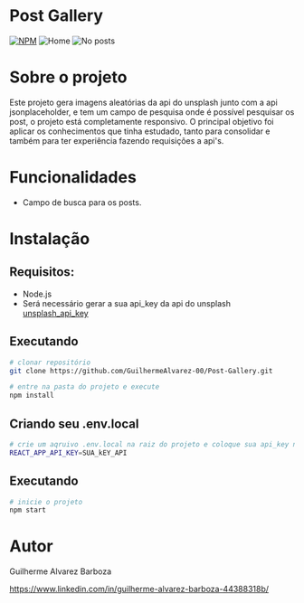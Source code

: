 # Post Gallery
[![NPM](https://img.shields.io/npm/l/react)](https://github.com/GuilhermeAlvarez-00/Post-Gallery/blob/master/LICENSE)
![Home](https://github.com/GuilhermeAlvarez-00/Post-Gallery/blob/master/src/assets/readme/print_01.png)
![No posts](https://github.com/GuilhermeAlvarez-00/Post-Gallery/blob/master/src/assets/readme/print_03.png)

# Sobre o projeto
Este projeto gera imagens aleatórias da api do unsplash junto com a api jsonplaceholder, e tem um campo de pesquisa onde é possível pesquisar os post, o projeto está completamente responsivo.
O principal objetivo foi aplicar os conhecimentos que tinha estudado, tanto para consolidar e também para ter experiência fazendo requisições a api's.

# Funcionalidades
  - Campo de busca para os posts.

# Instalação
  ## Requisitos:
  - Node.js
  - Será necessário gerar a sua api_key da api do unsplash [unsplash_api_key](https://unsplash.com/developers)

  ## Executando
  ```bash
  # clonar repositório
  git clone https://github.com/GuilhermeAlvarez-00/Post-Gallery.git
  
  # entre na pasta do projeto e execute
  npm install
  ```
  ## Criando seu .env.local
  ```bash
  # crie um aqruivo .env.local na raiz do projeto e coloque sua api_key nele
  REACT_APP_API_KEY=SUA_kEY_API
  ```
  
  ## Executando
  ```bash
  # inicie o projeto
  npm start
  ```
  
# Autor
Guilherme Alvarez Barboza

https://www.linkedin.com/in/guilherme-alvarez-barboza-44388318b/
  
